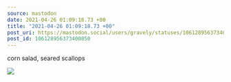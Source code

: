 ```yaml
---
source: mastodon
date: 2021-04-26 01:09:18.73 +00
title: "2021-04-26 01:09:18.73 +00"
post_uri: https://mastodon.social/users/gravely/statuses/106128956373400850
post_id: 106128956373400850
---
```

corn salad, seared scallops


![](/images/106128956288162227.jpg)

